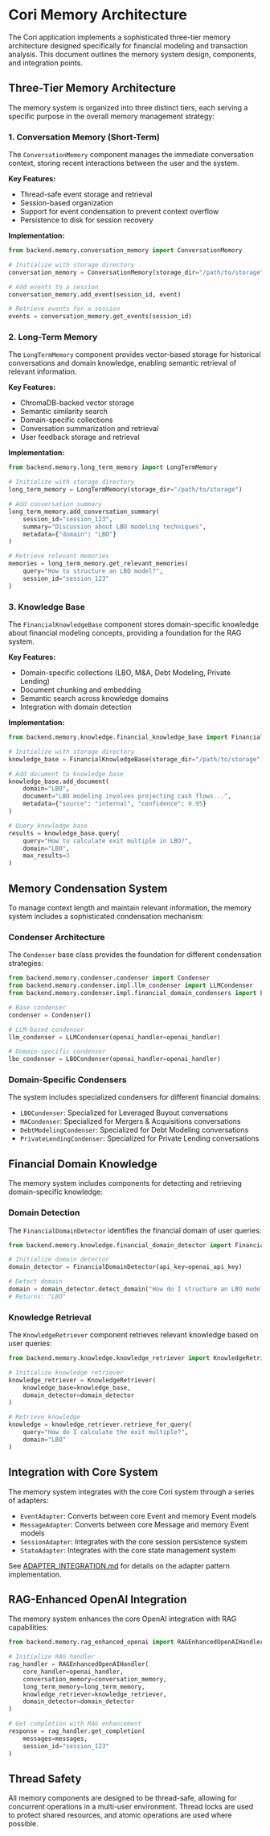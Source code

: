 # Cori Memory Architecture

The Cori application implements a sophisticated three-tier memory architecture designed specifically for financial modeling and transaction analysis. This document outlines the memory system design, components, and integration points.

## Three-Tier Memory Architecture

The memory system is organized into three distinct tiers, each serving a specific purpose in the overall memory management strategy:

### 1. Conversation Memory (Short-Term)

The `ConversationMemory` component manages the immediate conversation context, storing recent interactions between the user and the system.

**Key Features:**
- Thread-safe event storage and retrieval
- Session-based organization
- Support for event condensation to prevent context overflow
- Persistence to disk for session recovery

**Implementation:**
```python
from backend.memory.conversation_memory import ConversationMemory

# Initialize with storage directory
conversation_memory = ConversationMemory(storage_dir="/path/to/storage")

# Add events to a session
conversation_memory.add_event(session_id, event)

# Retrieve events for a session
events = conversation_memory.get_events(session_id)
```

### 2. Long-Term Memory

The `LongTermMemory` component provides vector-based storage for historical conversations and domain knowledge, enabling semantic retrieval of relevant information.

**Key Features:**
- ChromaDB-backed vector storage
- Semantic similarity search
- Domain-specific collections
- Conversation summarization and retrieval
- User feedback storage and retrieval

**Implementation:**
```python
from backend.memory.long_term_memory import LongTermMemory

# Initialize with storage directory
long_term_memory = LongTermMemory(storage_dir="/path/to/storage")

# Add conversation summary
long_term_memory.add_conversation_summary(
    session_id="session_123",
    summary="Discussion about LBO modeling techniques",
    metadata={"domain": "LBO"}
)

# Retrieve relevant memories
memories = long_term_memory.get_relevant_memories(
    query="How to structure an LBO model?",
    session_id="session_123"
)
```

### 3. Knowledge Base

The `FinancialKnowledgeBase` component stores domain-specific knowledge about financial modeling concepts, providing a foundation for the RAG system.

**Key Features:**
- Domain-specific collections (LBO, M&A, Debt Modeling, Private Lending)
- Document chunking and embedding
- Semantic search across knowledge domains
- Integration with domain detection

**Implementation:**
```python
from backend.memory.knowledge.financial_knowledge_base import FinancialKnowledgeBase

# Initialize with storage directory
knowledge_base = FinancialKnowledgeBase(storage_dir="/path/to/storage")

# Add document to knowledge base
knowledge_base.add_document(
    domain="LBO",
    document="LBO modeling involves projecting cash flows...",
    metadata={"source": "internal", "confidence": 0.95}
)

# Query knowledge base
results = knowledge_base.query(
    query="How to calculate exit multiple in LBO?",
    domain="LBO",
    max_results=3
)
```

## Memory Condensation System

To manage context length and maintain relevant information, the memory system includes a sophisticated condensation mechanism:

### Condenser Architecture

The `Condenser` base class provides the foundation for different condensation strategies:

```python
from backend.memory.condenser.condenser import Condenser
from backend.memory.condenser.impl.llm_condenser import LLMCondenser
from backend.memory.condenser.impl.financial_domain_condensers import LBOCondenser

# Base condenser
condenser = Condenser()

# LLM-based condenser
llm_condenser = LLMCondenser(openai_handler=openai_handler)

# Domain-specific condenser
lbo_condenser = LBOCondenser(openai_handler=openai_handler)
```

### Domain-Specific Condensers

The system includes specialized condensers for different financial domains:

- `LBOCondenser`: Specialized for Leveraged Buyout conversations
- `MACondenser`: Specialized for Mergers & Acquisitions conversations
- `DebtModelingCondenser`: Specialized for Debt Modeling conversations
- `PrivateLendingCondenser`: Specialized for Private Lending conversations

## Financial Domain Knowledge

The memory system includes components for detecting and retrieving domain-specific knowledge:

### Domain Detection

The `FinancialDomainDetector` identifies the financial domain of user queries:

```python
from backend.memory.knowledge.financial_domain_detector import FinancialDomainDetector

# Initialize domain detector
domain_detector = FinancialDomainDetector(api_key=openai_api_key)

# Detect domain
domain = domain_detector.detect_domain("How do I structure an LBO model?")
# Returns: "LBO"
```

### Knowledge Retrieval

The `KnowledgeRetriever` component retrieves relevant knowledge based on user queries:

```python
from backend.memory.knowledge.knowledge_retriever import KnowledgeRetriever

# Initialize knowledge retriever
knowledge_retriever = KnowledgeRetriever(
    knowledge_base=knowledge_base,
    domain_detector=domain_detector
)

# Retrieve knowledge
knowledge = knowledge_retriever.retrieve_for_query(
    query="How do I calculate the exit multiple?",
    domain="LBO"
)
```

## Integration with Core System

The memory system integrates with the core Cori system through a series of adapters:

- `EventAdapter`: Converts between core Event and memory Event models
- `MessageAdapter`: Converts between core Message and memory Event models
- `SessionAdapter`: Integrates with the core session persistence system
- `StateAdapter`: Integrates with the core state management system

See [ADAPTER_INTEGRATION.md](./ADAPTER_INTEGRATION.md) for details on the adapter pattern implementation.

## RAG-Enhanced OpenAI Integration

The memory system enhances the core OpenAI integration with RAG capabilities:

```python
from backend.memory.rag_enhanced_openai import RAGEnhancedOpenAIHandler

# Initialize RAG handler
rag_handler = RAGEnhancedOpenAIHandler(
    core_handler=openai_handler,
    conversation_memory=conversation_memory,
    long_term_memory=long_term_memory,
    knowledge_retriever=knowledge_retriever,
    domain_detector=domain_detector
)

# Get completion with RAG enhancement
response = rag_handler.get_completion(
    messages=messages,
    session_id="session_123"
)
```

## Thread Safety

All memory components are designed to be thread-safe, allowing for concurrent operations in a multi-user environment. Thread locks are used to protect shared resources, and atomic operations are used where possible.
